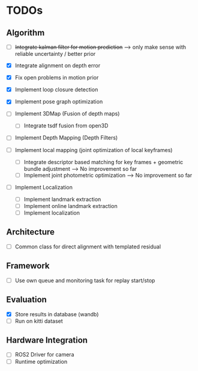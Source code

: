 # TODOs

## Algorithm
- [ ] ~~Integrate kalman filter for motion prediction~~ --> only make sense with reliable uncertainty / better prior
- [x] Integrate alignment on depth error
- [x] Fix open problems in motion prior
- [x] Implement loop closure detection
- [x] Implement pose graph optimization

- [ ] Implement 3DMap (Fusion of depth maps)
  - [ ] Integrate tsdf fusion from open3D

- [ ] Implement Depth Mapping (Depth Filters)

- [ ] Implement local mapping (joint optimization of local keyframes)
  - [ ] Integrate descriptor based matching for key frames + geometric bundle adjustment --> No improvement so far
  - [ ] Implement joint photometric optimization --> No improvement so far

- [ ] Implement Localization
  - [ ] Implement landmark extraction
  - [ ] Implement online landmark extraction
  - [ ] Implement localization

## Architecture
- [ ] Common class for direct alignment with templated residual

## Framework
- [ ] Use own queue and monitoring task for replay start/stop

## Evaluation
- [x] Store results in database (wandb)
- [ ] Run on kitti dataset

## Hardware Integration
- [ ] ROS2 Driver for camera
- [ ] Runtime optimization
